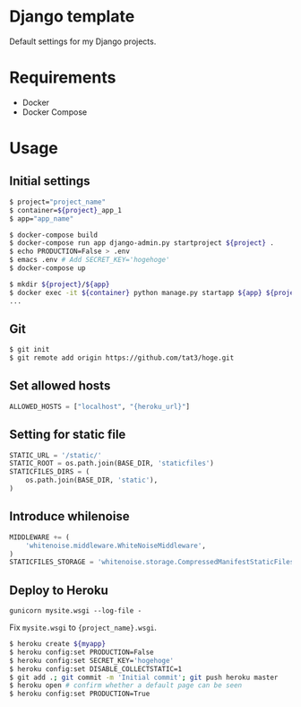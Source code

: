 # Django template
Default settings for my Django projects.

# Requirements
* Docker
* Docker Compose

# Usage

## Initial settings
```bash
$ project="project_name"
$ container=${project}_app_1
$ app="app_name"

$ docker-compose build
$ docker-compose run app django-admin.py startproject ${project} .
$ echo PRODUCTION=False > .env
$ emacs .env # Add SECRET_KEY='hogehoge'
$ docker-compose up

$ mkdir ${project}/${app}
$ docker exec -it ${container} python manage.py startapp ${app} ${project}/${app}
...
```


## Git
```bash
$ git init
$ git remote add origin https://github.com/tat3/hoge.git
```

## Set allowed hosts
```python:setting.py
ALLOWED_HOSTS = ["localhost", "{heroku_url}"]
```

## Setting for static file
```python:setting.py
STATIC_URL = '/static/'
STATIC_ROOT = os.path.join(BASE_DIR, 'staticfiles')
STATICFILES_DIRS = (
    os.path.join(BASE_DIR, 'static'),
)
```

## Introduce whilenoise
```python:setting.py
MIDDLEWARE += (
    'whitenoise.middleware.WhiteNoiseMiddleware',
)
STATICFILES_STORAGE = 'whitenoise.storage.CompressedManifestStaticFilesStorage'

```

## Deploy to Heroku
```text:Procfile
gunicorn mysite.wsgi --log-file -
```
Fix `mysite.wsgi` to `{project_name}.wsgi`.

```bash
$ heroku create ${myapp}
$ heroku config:set PRODUCTION=False
$ heroku config:set SECRET_KEY='hogehoge'
$ heroku config:set DISABLE_COLLECTSTATIC=1
$ git add .; git commit -m 'Initial commit'; git push heroku master
$ heroku open # confirm whether a default page can be seen
$ heroku config:set PRODUCTION=True
```
